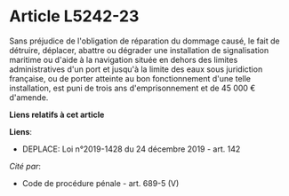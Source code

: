 # Article L5242-23

Sans préjudice de l'obligation de réparation du dommage causé, le fait de détruire, déplacer, abattre ou dégrader une
installation de signalisation maritime ou d'aide à la navigation située en dehors des limites administratives d'un port et
jusqu'à la limite des eaux sous juridiction française, ou de porter atteinte au bon fonctionnement d'une telle installation,
est puni de trois ans d'emprisonnement et de 45 000 € d'amende.

**Liens relatifs à cet article**

**Liens**:

  - DEPLACE: Loi n°2019-1428 du 24 décembre 2019 - art. 142

_Cité par_:

  - Code de procédure pénale - art. 689-5 (V)
